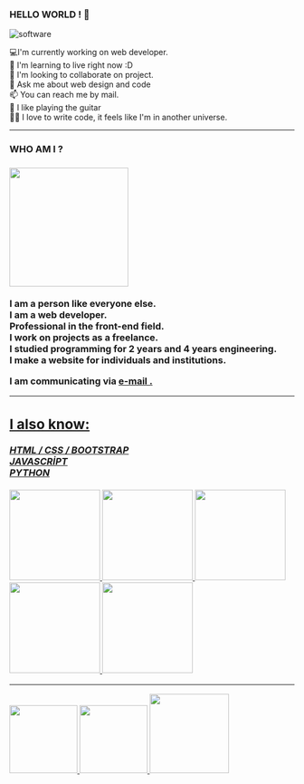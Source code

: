 ### HELLO WORLD ! 👋 

![software](https://media.giphy.com/media/L8K62iTDkzGX6/giphy.gif)  <br>
 
💻I'm currently working on web developer. <br>
🌱  I'm learning to live right now :D  <br>
👯  I'm looking to collaborate on project. <br>
💬  Ask me about web design and code <br>
📫  You can reach me by mail. <br>
🎸  I like playing the guitar <br>
🧑‍💻  I love to write code, it feels like I'm in another universe.

<hr>

<h3> WHO AM I ? <h3>
<img src="https://scontent.fist7-2.fna.fbcdn.net/v/t39.30808-6/241332258_871706913766064_4132464765865439984_n.jpg?_nc_cat=102&ccb=1-5&_nc_sid=09cbfe&_nc_ohc=9aTFAne8KqQAX9WeB2o&_nc_ht=scontent.fist7-2.fna&oh=9468a0bc6bdbd5e38cf516e2f7c15a92&oe=615B8B07" width="210px" >
   <br><br>
 I am a person like everyone else. <br>
 I am a web developer. <br>
 Professional in the front-end field.  <br>
 I work on projects as a freelance.   <br>
 I studied programming for 2 years and 4 years engineering.   <br>
 I make a website for individuals and institutions.    <br>
 
 
 
 I am communicating via   <a href="www.mail.com"> e-mail .  <br>
 
 
 
 

 

<hr>

<h2> I also know: </h2>
<b> <i> HTML / CSS / BOOTSTRAP </i> </b>  <br> 
<b> <i> JAVASCRİPT  </i> </b>  <br>
<b> <i> PYTHON   </i> </b> <br><br>

 <div>
 <img src="https://media0.giphy.com/media/XAxylRMCdpbEWUAvr8/giphy.gif?cid=790b76110ef46d4b303f11a59ea380d042ec4b1a04aa3c15&rid=giphy.gif&ct=s" width="160px">
<img src="https://media0.giphy.com/media/fsEaZldNC8A1PJ3mwp/giphy.gif?cid=ecf05e47y1ug986lo0gf70z5tzqmh1bcboikozwb09rtth3f&rid=giphy.gif&ct=s" width="160px">
 <img src="https://media4.giphy.com/media/ln7z2eWriiQAllfVcn/giphy_s.gif?cid=ecf05e47zbtgsdddzewgci0vvirxpot5jigeqx7e1th68hjc&rid=giphy_s.gif&ct=s" width="160px">
 <img src="https://media1.giphy.com/media/Sr8xDpMwVKOHUWDVRD/giphy_s.gif?cid=ecf05e47jx3o9ym7zlfe885jhdyvzypfat53nhwzrwm07g4n&rid=giphy_s.gif&ct=s" width="160px">
 <img src="https://media4.giphy.com/media/LMt9638dO8dftAjtco/giphy.gif?cid=ecf05e47n4be0o2873vg4fabqvhy4848eob7e0au1y0ghwnk&rid=giphy.gif&ct=s" width="160px">

 </div>
 
 <hr>
<div>
 
 <a href= "https://github.com/luminous1Code">  <img src="https://media2.giphy.com/media/CwTvSiWflgCGKgz5eb/giphy.gif?cid=ecf05e47xf1g3jfwzonx602mec3y3q5jkqng8b7teshd8ulg&rid=giphy.gif&ct=s" width="120px">
  <a href= "https://stackoverflow.com/users/16140842/g%c3%b6kmen-ni%c5%9fanc%c4%b1">  <img src="https://upload.wikimedia.org/wikipedia/commons/thumb/e/ef/Stack_Overflow_icon.svg/1024px-Stack_Overflow_icon.svg.png" width="120px">
  <a href= "https://www.linkedin.com/in/g%C3%B6kmen-ni%C5%9Fanc%C4%B1-4144b721b/">  <img src="https://i.ya-webdesign.com/images/linkedin-logo-png-for-gmail-3.png" width="140px">

 </div>

 
